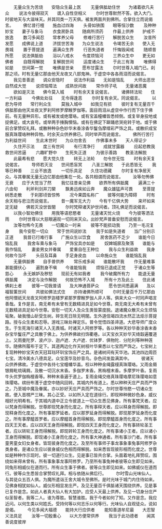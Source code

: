 <!-- { "loadSidebar": true } -->
　　无量众生为苦烧　　安隐众生最上医
　　无量俱胝劫住世　　为诸着欲凡夫众
　　说法令彼得寂灭　　谓入自性空相义
　　尔时世尊默然不答。欲入大门。时彼地天与大滋味天。并其同类一万天俱。被发两面共到佛所。合掌住立而说偈言。
　　佛忆昔行檀　　施血过四海
　　头骨如铁围　　眼等恒沙数
　　及种种妙宝　　妻子与象马
　　衣食房卧具　　随病所须药
　　作最上供养　　护戒不放逸
　　数习多闻忍　　常孝养父母
　　修难行苦行　　解脱苦众生
　　汝昔所发愿　　成佛说上道
　　济拔世苦海　　为众生说法
　　令竭苦无余　　使入无畏城
　　置于菩提道　　遍满众生界
　　行恶失道者　　忏悔毁闻戒
　　随顺昔所愿　　说法俱胝劫
　　浴以八戒水　　令度烦恼河
　　三界众生中　　更无如佛者
　　自既得解脱　　复解脱世间
　　运度诸众生　　于此三有海
　　唯佛得如是　　世间第一觉
　　唯佛是世亲　　愿布甘露法
　　尔时世尊入城门已。刹那之顷。时有无量亿那由他天龙夜叉八部鬼神。于虚空中各各雨泪而说偈言。
　　我见昔善逝　　调众安隐时
　　说法作利益　　无如是恼乱
　　大师出恶世　　自然成大觉
　　说烦恼障法　　成熟世间故
　　常作师子吼　　无量诸恶魔
　　欲如是灭法　　佛今莫入城
　　时有余天复说偈言。
　　诸佛转法轮　　住一方利益
　　今佛处处往　　无令得逢恶
　　尔时复有余天。同说偈言。
　　以悲为导师　　常行利众生
　　莫独入城中　　如我见有损
　　彼时复有无量百千俱胝那由他天龙夜叉罗刹阿修罗摩睺罗伽等。面目雨泪从虚空中作行而下住于佛前。有无量种异形。或有被发或绝璎珞。或有宝盖幢幡皆悉倾倒。或复举身投地或捉佛足。或大哀号。或举两手捶胸懊恼。或有在佛足下躃踊悲哭宛转于地。或于佛前合掌赞叹礼拜。或散种种杂色妙华末香涂香华鬘刍摩缯彩严饰之具。或散织成宝服真珠璎珞种种异物。时余天众供养佛已。同时举声而说偈言。
　　佛所行苦行　　为利益世间
　　生此末世时　　为众勿舍去
　　作佛事未多　　天人得证少
　　久住开示法　　度三有世间
　　有行清净行　　成就甘露器
　　应起悲教我　　救世间苦逼
　　六趣旷野中　　生死失正道
　　为彼示善路　　教圣法解脱
　　此最希有悲　　愿大觉久住
　　转无上法轮　　勿令世无怙
　　时有余天复说偈言。
　　导师若灭没　　世间悉盲冥
　　八圣三解脱　　于此悉皆无
　　我等已种善　　三业不放逸
　　一切乐具足　　久住功德藏
　　尔时复有净居天众。与其眷属无量无边亿那由他集在一处。各共相谓而说偈言。
　　汝等勿怖佛无衰　　应于大觉当了然
　　我忆往昔亲见佛　　欲界所有俱胝魔
　　遍满三十六由旬　　利斧利剑并刀槊
　　飘勇迅疾如云奔　　魔众雄猛声可畏
　　至菩提树悉走散　　于刹那顷皆惊怖
　　况今果圆名称广　　彼等何能为障碍
　　时有余天相与悲泣而说偈言。
　　昔一魔军无大力　　今有千亿俱大势
　　来坏如来定无疑　　佛若灭没世皆闇
　　尔时梵释诸天护世间者。顶礼佛足而说偈言。
　　以我小智劝佛住　　用我等语悲愍者
　　无量诸天忧火烧　　今为彼等洒法雨
　　尔时世尊以大慈眼遍观一切同来天众。出妙梵声普垂安慰而说偈言。
　　汝等勿怖今无畏　　一切魔众一时来
　　彼等不能损动我　　乃至一毛况复身
　　我今安慰一切众　　常于世间说妙法
　　我于如是失道者　　当广分别示正道
　　我昔已行难行事　　广施众生以饮食
　　房舍医药不乏少　　谁能今日恼乱我
　　我舍车乘与象马　　严饰宝具亦如是
　　奴婢城廓及聚落　　谁能与我作恼乱
　　妻妾男女并眷属　　爱重自在王种位
　　我与众生利益故　　我身何故今当坏
　　头目及耳鼻　　手足身皮血
　　以命施众生　　谁能恼乱我
　　无量俱胝佛　　自手普供养
　　常乐戒多闻　　谁能散坏我
　　作无量难事　　甚能摄伏心
　　遍割身不嗔　　今谁能恼我
　　烦恼已退成正觉　　于诸众生等慈心
　　永无嫉妒及秽怒　　现前无有如我者
　　我今破魔所有力　　能退无量俱胝魔
　　决定与汝作解脱　　何故恐怖不入城
　　所有十方及此土　　住此诸佛刹土者
　　彼等一切我普请　　及大神通菩萨众
　　愿令世间悉遍满　　及以福智薰世间
　　共彼如佛法式住　　亦持诸佛所顺可
　　尔时无量百千万亿那由他阿僧祇天龙夜叉阿修罗迦楼罗紧那罗摩睺罗伽人非人等。俱来大众一时同声唱言善哉。复作是言。南无希有未曾有无数精进具足如今世尊。南无南无大希有未曾有无数精进具足如今世尊。安慰一切天人及众生类皆蒙度脱。退诸魔众散灭众生烦恼垢聚。破我慢山斫受生树。碎生死日除无明闇。生外道信竭四流水然正法炬示菩提路。授与众生柔和忍辱。游戏三昧处禅定乐。普令觉悟四圣谛道。大悲导师广度众生。于生死海引诸天人入无畏城。时诸天人阿修罗等。各以种种天妙华香涂香末香杂宝华鬘庄严之具散于佛上。为供养佛故扫饰衢巷。以天宝衣天妙华天绮縠遍覆道上。又雨曼陀罗、波卢沙、迦卢遮．大卢遮．优钵罗．俱物陀．分陀利等种种莲华。随佛所履布于足下。其道两边化作天树枝叶华果悉以七宝而严饰之。七宝树上复现种种妙宝天衣天冠耳珰环玔宝饰庄严之具。是诸树间有天华池。其池四边周匝七宝。清冷美水八德具足。众宝莲华及妙音鸟。杂色间发盈满其中。
　　彼诸天众供养佛故。于虚空中各持七宝幢幡华盖。校以种种金绳露缦真珠璎珞。又雨金屑银屑毗琉璃屑。及散一切沉水末香。多伽罗末香。黑栴檀末香。多摩罗叶香。复雨牛头优罗伽栴檀香等。种种末香遍于道上。复雨金绳交络真珠璎珞摩尼珠璎珞如意珠璎珞。缤纷布濩于虚空中随风回转。其城内外有道上。悉以种种天庄严具而严饰之。乃至城中魔及眷属。亦以妙好天庄严具而严饰之。尔时世尊怜愍一切诸众生故。便入首楞严三昧。其心正受。以如所入定在道徐行。即现种种微妙色身。威仪相好光明希有。于其城内道中正立令彼道上一切众生悉见佛身。所有事梵天者。应以梵身而得解脱。世尊即现梵身而化度之。所有事释天者。应以释身而得解脱。即现释身而化度之。所有事那罗延者。应以那罗延身而得解脱。即现那罗延身而化度之。所有事摩醯首罗者。应以摩醯首身而得解脱。即现摩醯首身而化度之。所有事四天王天者。应以四天王身而得解脱。即现四天王身而化度之。所有事转轮圣王者。应以转轮王身而得解脱。即现转轮王身而化度之。所有事诸小王者。应以诸小王身而得解脱。即现诸小王身而化度之。所有事大神通者。所有事沙门者。所有事童男童女妇女身者。皆现彼身而化度之。及至所有事师子事龙事象事兔事阿修罗杂类身者。是诸众生应以彼身威仪色相而得解脱。如来悉皆现彼形相而化度之。世尊如是种种作示现时。彼一切道行众生。见是事已皆共合掌。头面着地礼拜赞叹。围绕如来得未曾有。所有事象事龙事阿修罗。乃至所有事兔神者彼等众生即见如来。同兔形相威仪在道而行。所有众生事于佛者。彼等众生即见如来。如佛威仪在道而行。彼等众生悉皆合掌赞叹礼拜。相与依随从佛后行。
　　尔时雪山光味仙人。与其徒众五百人俱。为魔所遣诣王舍大城令至佛所。是时光味于城门内住待如来。见佛身相犹如仙人。威仪形相显发庄严。及见无量百千俱胝诸天围绕供养。见是事已复作是念。如此人者真大仙人有大加护。应受人天最上供养。及见一切身分庄严似圣智者。我等二人。谁为尊胜。智慧谁胜。我于今者如何了知。又作是念。我应近问。以何生类以何姓氏。受持何等以何志乐以何等行。光味仙人自观徒众。说如是偈。
　　今见多闻大福德　　能持大行应供者
　　能知善道牟尼最　　大忍智义法具足
　　汝等一切殷重心　　以大方便常供养
　　我当于此功德者　　闻其善说度彼岸
